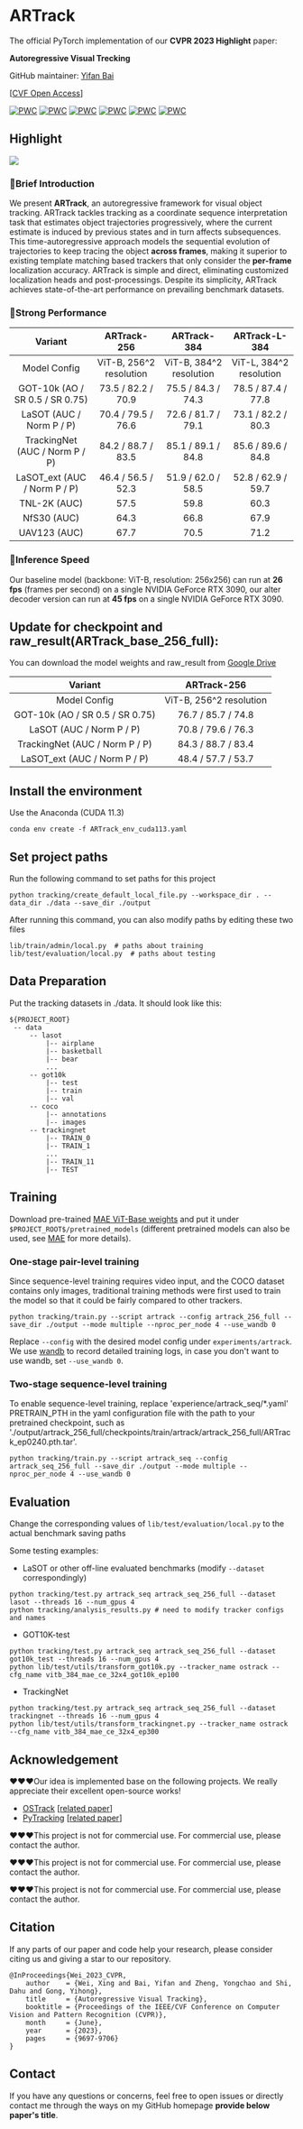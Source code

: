 # ARTrack

The official PyTorch implementation of our **CVPR 2023 Highlight** paper:

**Autoregressive Visual Trecking**

GitHub maintainer: [Yifan Bai](https://github.com/AlexDotHam)

[[CVF Open Access](https://openaccess.thecvf.com/content/CVPR2023/papers/Wei_Autoregressive_Visual_Tracking_CVPR_2023_paper.pdf)] 

[![PWC](https://img.shields.io/endpoint.svg?url=https://paperswithcode.com/badge/autoregressive-visual-tracking/visual-object-tracking-on-got-10k)](https://paperswithcode.com/sota/visual-object-tracking-on-got-10k?p=autoregressive-visual-tracking)
[![PWC](https://img.shields.io/endpoint.svg?url=https://paperswithcode.com/badge/autoregressive-visual-tracking/visual-object-tracking-on-tnl2k)](https://paperswithcode.com/sota/visual-object-tracking-on-tnl2k?p=autoregressive-visual-tracking)
[![PWC](https://img.shields.io/endpoint.svg?url=https://paperswithcode.com/badge/autoregressive-visual-tracking/visual-object-tracking-on-lasot)](https://paperswithcode.com/sota/visual-object-tracking-on-lasot?p=autoregressive-visual-tracking)
[![PWC](https://img.shields.io/endpoint.svg?url=https://paperswithcode.com/badge/autoregressive-visual-tracking/visual-object-tracking-on-trackingnet)](https://paperswithcode.com/sota/visual-object-tracking-on-trackingnet?p=autoregressive-visual-tracking)
[![PWC](https://img.shields.io/endpoint.svg?url=https://paperswithcode.com/badge/autoregressive-visual-tracking/visual-object-tracking-on-lasot-ext)](https://paperswithcode.com/sota/visual-object-tracking-on-lasot-ext?p=autoregressive-visual-tracking)
[![PWC](https://img.shields.io/endpoint.svg?url=https://paperswithcode.com/badge/autoregressive-visual-tracking/visual-object-tracking-on-uav123)](https://paperswithcode.com/sota/visual-object-tracking-on-uav123?p=autoregressive-visual-tracking)

## Highlight

![](figure/artrack/overview.jpg)

### :bookmark:Brief Introduction

We present **ARTrack**, an autoregressive framework for visual object tracking. ARTrack tackles tracking as a coordinate sequence interpretation task that estimates object trajectories progressively, where the current estimate is induced by previous states and in turn affects subsequences. This time-autoregressive approach models the sequential evolution of trajectories to keep tracing the object **across frames**, making it superior to existing template matching based trackers that only consider the **per-frame** localization accuracy. ARTrack is simple and direct, eliminating customized localization heads and post-processings. Despite its simplicity, ARTrack achieves state-of-the-art performance on prevailing benchmark datasets.
### :bookmark:Strong Performance

|             Variant             |       ARTrack-256       |       ARTrack-384       |      ARTrack-L-384      |
|:-------------------------------:|:-----------------------:|:-----------------------:|:-----------------------:|
|          Model Config           | ViT-B, 256^2 resolution | ViT-B, 384^2 resolution | ViT-L, 384^2 resolution |
| GOT-10k (AO / SR 0.5 / SR 0.75) |   73.5 / 82.2 / 70.9    |   75.5 / 84.3 / 74.3    |   78.5 / 87.4 / 77.8    |
|    LaSOT (AUC / Norm P / P)     |   70.4 / 79.5 / 76.6    |   72.6 / 81.7 / 79.1    |   73.1 / 82.2 / 80.3    |
| TrackingNet (AUC / Norm P / P)  |   84.2 / 88.7 / 83.5    |   85.1 / 89.1 / 84.8    |   85.6 / 89.6 / 84.8    |
|  LaSOT_ext (AUC / Norm P / P)   |   46.4 / 56.5 / 52.3    |   51.9 / 62.0 / 58.5    |   52.8 / 62.9 / 59.7    |
|          TNL-2K (AUC)           |          57.5           |          59.8           |          60.3           |
|           NfS30 (AUC)           |          64.3           |          66.8           |          67.9           |
|          UAV123 (AUC)           |          67.7           |          70.5           |          71.2           |

### :bookmark:Inference Speed

Our baseline model (backbone: ViT-B, resolution: 256x256) can run at **26 fps** (frames per second) on a single NVIDIA GeForce RTX 3090, our alter decoder version can run at **45 fps** on a single NVIDIA GeForce RTX 3090.

## Update for checkpoint and raw_result(ARTrack_base_256_full):

You can download the model weights and raw_result from [Google Drive](https://drive.google.com/drive/folders/1KsH_MIZIdgjZpUZBmR4P88yeYDqM8yNW?usp=sharing)

|             Variant             |       ARTrack-256       |
|:-------------------------------:|:-----------------------:|
|          Model Config           | ViT-B, 256^2 resolution |
| GOT-10k (AO / SR 0.5 / SR 0.75) |   76.7 / 85.7 / 74.8    |
|    LaSOT (AUC / Norm P / P)     |   70.8 / 79.6 / 76.3    |
| TrackingNet (AUC / Norm P / P)  |   84.3 / 88.7 / 83.4    |
|  LaSOT_ext (AUC / Norm P / P)   |   48.4 / 57.7 / 53.7    |

## Install the environment

Use the Anaconda (CUDA 11.3)
```
conda env create -f ARTrack_env_cuda113.yaml
```

## Set project paths
Run the following command to set paths for this project
```
python tracking/create_default_local_file.py --workspace_dir . --data_dir ./data --save_dir ./output
```
After running this command, you can also modify paths by editing these two files
```
lib/train/admin/local.py  # paths about training
lib/test/evaluation/local.py  # paths about testing
```

## Data Preparation
Put the tracking datasets in ./data. It should look like this:
   ```
   ${PROJECT_ROOT}
    -- data
        -- lasot
            |-- airplane
            |-- basketball
            |-- bear
            ...
        -- got10k
            |-- test
            |-- train
            |-- val
        -- coco
            |-- annotations
            |-- images
        -- trackingnet
            |-- TRAIN_0
            |-- TRAIN_1
            ...
            |-- TRAIN_11
            |-- TEST
   ```

## Training
Download pre-trained [MAE ViT-Base weights](https://dl.fbaipublicfiles.com/mae/pretrain/mae_pretrain_vit_base.pth) and put it under `$PROJECT_ROOT$/pretrained_models` (different pretrained models can also be used, see [MAE](https://github.com/facebookresearch/mae) for more details).

### One-stage pair-level training

Since sequence-level training requires video input, and the COCO dataset contains only images, traditional training methods were first used to train the model so that it could be fairly compared to other trackers.
```
python tracking/train.py --script artrack --config artrack_256_full --save_dir ./output --mode multiple --nproc_per_node 4 --use_wandb 0
```

Replace `--config` with the desired model config under `experiments/artrack`. We use [wandb](https://github.com/wandb/client) to record detailed training logs, in case you don't want to use wandb, set `--use_wandb 0`.

### Two-stage sequence-level training

To enable sequence-level training, replace 'experience/artrack_seq/*.yaml' PRETRAIN_PTH in the yaml configuration file with the path to your pretrained checkpoint, such as './output/artrack_256_full/checkpoints/train/artrack/artrack_256_full/ARTrack_ep0240.pth.tar'.

```
python tracking/train.py --script artrack_seq --config artrack_seq_256_full --save_dir ./output --mode multiple --nproc_per_node 4 --use_wandb 0
```

## Evaluation

Change the corresponding values of `lib/test/evaluation/local.py` to the actual benchmark saving paths

Some testing examples:
- LaSOT or other off-line evaluated benchmarks (modify `--dataset` correspondingly)
```
python tracking/test.py artrack_seq artrack_seq_256_full --dataset lasot --threads 16 --num_gpus 4
python tracking/analysis_results.py # need to modify tracker configs and names
```
- GOT10K-test
```
python tracking/test.py artrack_seq artrack_seq_256_full --dataset got10k_test --threads 16 --num_gpus 4
python lib/test/utils/transform_got10k.py --tracker_name ostrack --cfg_name vitb_384_mae_ce_32x4_got10k_ep100
```
- TrackingNet
```
python tracking/test.py artrack_seq artrack_seq_256_full --dataset trackingnet --threads 16 --num_gpus 4
python lib/test/utils/transform_trackingnet.py --tracker_name ostrack --cfg_name vitb_384_mae_ce_32x4_ep300
```

## Acknowledgement

:heart::heart::heart:Our idea is implemented base on the following projects. We really appreciate their excellent open-source works!

- [OSTrack](https://github.com/botaoye/OSTrack) [[related paper](https://arxiv.org/abs/2203.11991)]
- [PyTracking](https://github.com/visionml/pytracking) [[related paper](https://arxiv.org/abs/2208.06888)]

:heart::heart::heart:This project is not for commercial use. For commercial use, please contact the author.

:heart::heart::heart:This project is not for commercial use. For commercial use, please contact the author.

:heart::heart::heart:This project is not for commercial use. For commercial use, please contact the author.

## Citation

If any parts of our paper and code help your research, please consider citing us and giving a star to our repository.

```
@InProceedings{Wei_2023_CVPR,
    author    = {Wei, Xing and Bai, Yifan and Zheng, Yongchao and Shi, Dahu and Gong, Yihong},
    title     = {Autoregressive Visual Tracking},
    booktitle = {Proceedings of the IEEE/CVF Conference on Computer Vision and Pattern Recognition (CVPR)},
    month     = {June},
    year      = {2023},
    pages     = {9697-9706}
}
```

## Contact

If you have any questions or concerns, feel free to open issues or directly contact me through the ways on my GitHub homepage **provide below paper's title**.
